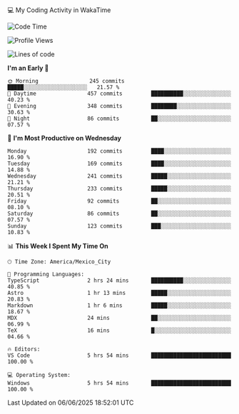 💻 My Coding Activity in WakaTime
<!--START_SECTION:waka-->
![Code Time](http://img.shields.io/badge/Code%20Time-486%20hrs%2027%20mins-blue)

![Profile Views](http://img.shields.io/badge/Profile%20Views-0-blue)

![Lines of code](https://img.shields.io/badge/From%20Hello%20World%20I%27ve%20Written-2.2%20million%20lines%20of%20code-blue)

**I'm an Early 🐤** 

```text
🌞 Morning                245 commits         █████░░░░░░░░░░░░░░░░░░░░   21.57 % 
🌆 Daytime                457 commits         ██████████░░░░░░░░░░░░░░░   40.23 % 
🌃 Evening                348 commits         ████████░░░░░░░░░░░░░░░░░   30.63 % 
🌙 Night                  86 commits          ██░░░░░░░░░░░░░░░░░░░░░░░   07.57 % 
```
📅 **I'm Most Productive on Wednesday** 

```text
Monday                   192 commits         ████░░░░░░░░░░░░░░░░░░░░░   16.90 % 
Tuesday                  169 commits         ████░░░░░░░░░░░░░░░░░░░░░   14.88 % 
Wednesday                241 commits         █████░░░░░░░░░░░░░░░░░░░░   21.21 % 
Thursday                 233 commits         █████░░░░░░░░░░░░░░░░░░░░   20.51 % 
Friday                   92 commits          ██░░░░░░░░░░░░░░░░░░░░░░░   08.10 % 
Saturday                 86 commits          ██░░░░░░░░░░░░░░░░░░░░░░░   07.57 % 
Sunday                   123 commits         ███░░░░░░░░░░░░░░░░░░░░░░   10.83 % 
```


📊 **This Week I Spent My Time On** 

```text
🕑︎ Time Zone: America/Mexico_City

💬 Programming Languages: 
TypeScript               2 hrs 24 mins       ██████████░░░░░░░░░░░░░░░   40.85 % 
Astro                    1 hr 13 mins        █████░░░░░░░░░░░░░░░░░░░░   20.83 % 
Markdown                 1 hr 6 mins         █████░░░░░░░░░░░░░░░░░░░░   18.67 % 
MDX                      24 mins             ██░░░░░░░░░░░░░░░░░░░░░░░   06.99 % 
TeX                      16 mins             █░░░░░░░░░░░░░░░░░░░░░░░░   04.66 % 

🔥 Editors: 
VS Code                  5 hrs 54 mins       █████████████████████████   100.00 % 

💻 Operating System: 
Windows                  5 hrs 54 mins       █████████████████████████   100.00 % 
```


 Last Updated on 06/06/2025 18:52:01 UTC
<!--END_SECTION:waka-->
